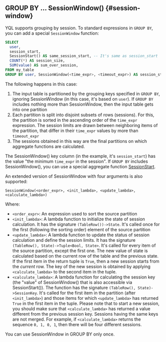 ## GROUP BY ... SessionWindow() {#session-window}

YQL supports grouping by session. To standard expressions in `GROUP BY`, you can add a special `SessionWindow` function:

```sql
SELECT
  user,
  session_start,
  SessionStart() AS same_session_start, -- It's same as session_start
  COUNT(*) AS session_size,
  SUM(value) AS sum_over_session,
FROM my_table
GROUP BY user, SessionWindow(<time_expr>, <timeout_expr>) AS session_start
```

The following happens in this case:

1) The input table is partitioned by the grouping keys specified in `GROUP BY`, ignoring SessionWindow (in this case, it's based on `user`).
If `GROUP BY` includes nothing more than SessionWindow, then the input table gets into one partition
2) Each partition is split into disjoint subsets of rows (sessions).
For this, the partition is sorted in the ascending order of the `time_expr` expression.
The session limits are drawn between neighboring items of the partition, that differ in their `time_expr` values by more than `timeout_expr`
3) The sessions obtained in this way are the final partitions on which aggregate functions are calculated.

The SessionWindow() key column (in the example, it's `session_start`) has the value "the minimum `time_expr` in the session".
If `GROUP BY` includes SessionWindow(), you can use a special aggregate function
[SessionStart](../../../builtins/aggregation.md#session-start).

An extended version of SessionWindow with four arguments is also supported:

`SessionWindow(<order_expr>, <init_lambda>, <update_lambda>, <calculate_lambda>)`

Where:

* `<order_expr>`: An expression used to sort the source partition
* `<init_lambda>`: A lambda function to initialize the state of session calculation. It has the signature `(TableRow())->State`. It's called once for the first (following the sorting order) element of the source partition
* `<update_lambda>`: A lambda function to update the status of session calculation and define the session limits. It has the signature `(TableRow(), State)->Tuple<Bool, State>`. It's called for every item of the source partition, except the first one. The new value of state is calculated based on the current row of the table and the previous state. If the first item in the return tuple is `True`, then a new session starts from the _current_ row. The key of the new session is obtained by applying `<calculate_lambda>` to the second item in the tuple.
* `<calculate_lambda>`: A lambda function for calculating the session key (the "value" of SessionWindow() that is also accessible via SessionStart()). The function has the signature `(TableRow(), State)->SessionKey`. It's called for the first item in the partition (after `<init_lambda>`) and those items for which `<update_lambda>` has returned `True` in the first item in the tuple. Please note that to start a new session, you should make sure that `<calculate_lambda>` has returned a value different from the previous session key. Sessions having the same keys are not merged. For example, if `<calculate_lambda>` returns the sequence `0, 1, 0, 1`, then there will be four different sessions.

You can use SessionWindow in GROUP BY only once.

